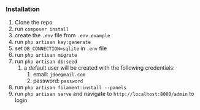 ### Installation
1. Clone the repo
2. run `composer install`
3. create the `.env` file from `.env.example`
4. run `php artisan key:generate`
5. set `DB_CONNECTION=sqlite` in `.env` file
6. run `php artisan migrate`
7. run `php artisan db:seed`
   1. a default user will be created with the following credentials:
      1. email: `jdoe@mail.com`
      2. password: `password`
8. run `php artisan filament:install --panels`
9. run `php artisan serve` and navigate to `http://localhost:8000/admin` to login
